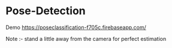 # Pose-Detection
 Demo https://poseclassification-f705c.firebaseapp.com/
 
Note :- stand a little away from the camera for perfect estimation
